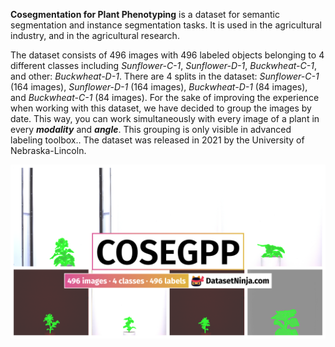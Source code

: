 **Cosegmentation for Plant Phenotyping** is a dataset for semantic segmentation and instance segmentation tasks. It is used in the agricultural industry, and in the agricultural research. 

The dataset consists of 496 images with 496 labeled objects belonging to 4 different classes including *Sunflower-C-1*, *Sunflower-D-1*, *Buckwheat-C-1*, and other: *Buckwheat-D-1*. There are 4 splits in the dataset: *Sunflower-C-1* (164 images), *Sunflower-D-1* (164 images), *Buckwheat-D-1* (84 images), and *Buckwheat-C-1* (84 images). For the sake of improving the experience when working with this dataset, we have decided to group the images by date. This way, you can work simultaneously with every image of a plant in every ***modality*** and ***angle***. This grouping is only visible in advanced labeling toolbox.. The dataset was released in 2021 by the University of Nebraska-Lincoln.

<img src="https://github.com/dataset-ninja/cosegpp/raw/main/visualizations/poster.png">
